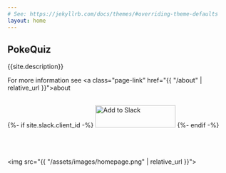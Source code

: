 ```yaml
---
# See: https://jekyllrb.com/docs/themes/#overriding-theme-defaults
layout: home
---
```


## PokeQuiz

{{site.description}}

For more information see <a class="page-link" href="{{ "/about" | relative_url }}">about</a>

<br/>
{%- if site.slack.client_id -%}
<a href="https://slack.com/oauth/authorize?client_id={{ site.slack.client_id }}&scope=bot"><img alt="Add to Slack" height="50" width="180" src="https://platform.slack-edge.com/img/add_to_slack.png" srcset="https://platform.slack-edge.com/img/add_to_slack.png 1x, https://platform.slack-edge.com/img/add_to_slack@2x.png 2x" /></a>
{%- endif -%}

<br/>
<br/>
<br/>
<br/>

<img src="{{ "/assets/images/homepage.png" | relative_url }}">